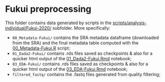 # Fukui preprocessing

This folder contains data generated by scripts in the [scripts/analysis-individual/Fukui-2020/](../../../scripts/analysis-individual/Fukui-2020/) subfolder. More specifically:
- `00_Metadata-Fukui/` contains the SRA metadata dataframe (downloaded from the SRA) and the final metadata table computed with the [00_Metadata-Fukui.R](../../../scripts/analysis-individual/Fukui-2020/00_Metadata-Fukui.R) script;
- `01_Dada2-Fukui/` contains .rds files saved as checkpoints & also for a quicker html output of the [01_Dada2-Fukui.Rmd](../../../scripts/analysis-individual/Fukui-2020/01_Dada2-Fukui.Rmd) notebook;
- `03_EDA-Fukui/` contains .rds files saved as checkpoints & also for a quicker html output of the [03_EDA-Fukui.Rmd](../../../scripts/analysis-individual/Fukui-2020/03_EDA-Fukui.Rmd) notebook;
- `filtered_fastq/` contains the .fastq files generated from quality filtering;